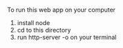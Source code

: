 To run this web app on your computer
1. install node
2. cd to this directory
3. run http-server -o on your terminal
